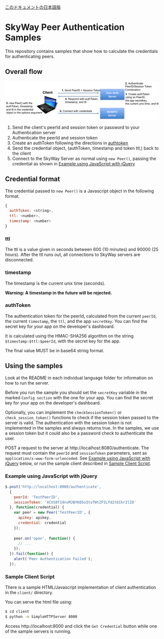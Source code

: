 [このドキュメントの日本語版](./README.jp.md)

# SkyWay Peer Authentication Samples

This repository contains samples that show how to calculate the credentials for authenticating peers.

## Overall flow

![Peer Authentication Sequence](imgs/sequence_en.png)

1. Send the client's peerId and session token or password to your Authentication server
2. Authenticate the peerId and session token
3. Create an authToken following the directions in [authtoken](#authtoken)
4. Send the credential object, (authToken, timestamp and token ttl,) back to the client
5. Connect to the SkyWay Server as normal using `new Peer()`, passing the credential as shown in [Example using JavaScript with jQuery](#example-using-javascript-with-jquery)

## Credential format

The credential passed to `new Peer()` is a Javascript object in the following format.

```javascript
{
  authToken: <string>,
  ttl: <number>,
  timestamp: <number>
}
```

### ttl

The ttl is a value given in seconds between 600 (10 minutes) and 90000 (25 hours). After the ttl runs out, all connections to SkyWay servers are disconnected.

### timestamp

The timestamp is the current unix time (seconds).

**Warning: A timestamp in the future will be rejected.**

### authToken

The authentication token for the peerId, calculated from the current `peerId`, the current `timestamp`, the `ttl`, and the app `secretKey`.
You can find the secret key for your app on the developer's dashboard.

It is calculated using the HMAC-SHA256 algorithm on the string `$timestamp:$ttl:$peerId`, with the secret key for the app. 

The final value MUST be in base64 string format.

## Using the samples

Look at the README in each individual language folder for information on how to run the server.

Before you run the sample you should set the `secretKey` variable in the marked `Config section` with the one for your app.
You can find the secret key for your app on the developer's dashboard.

Optionally, you can implement the `checkSessionToken()` or `check_session_token()` functions to check if the session token passed to the server is valid.
The authentication with the session token is not implemented in the samples and always returns true.
In the samples, we use a session token but it could also be a password check to authenticate the user.

POST a request to the server at http://localhost:8080/authenticate. 
The request must contain the `peerId` and `sessionToken` parameters, sent as `application/x-www-form-urlencoded`.
See [Example using JavaScript with jQuery](#example-using-javascript-with-jquery)  below, or run the sample client described in [Sample Client Script](#sample-client-script). 

### Example using JavaScript with jQuery

```javascript
$.post('http://localhost:8080/authenticate',
  {
    peerId: 'TestPeerID',
    sessionToken: '4CXS0f19nvMJBYK05o3toTWtZF5Lfd2t6Ikr2lID'
  }, function(credential) {
    var peer = new Peer('TestPeerID', {
      apikey: apikey,
      credential: credential
    });
    
    peer.on('open', function() {
      // ...
    });
  }).fail(function() {
    alert('Peer Authentication Failed');
  });
```

### Sample Client Script

There is a sample HTML/Javascript implementation of client authentication in the `client/` directory.

You can serve the html file using:
```bash
$ cd client
$ python -m SimpleHTTPServer 8000
```

Access http://localhost:8000 and click the `Get Credential` button while one of the sample servers is running.
